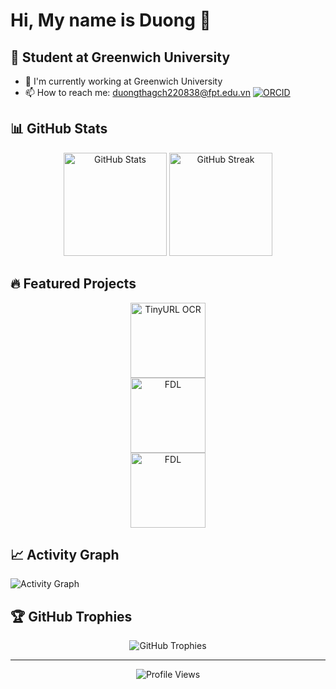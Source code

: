 # Hi, My name is Duong 👋
## 🤖 Student at Greenwich University

- 🔭 I'm currently working at Greenwich University
- 📫 How to reach me: duongthagch220838@fpt.edu.vn
  [![ORCID](https://img.shields.io/badge/ORCID-A6CE39?style=for-the-badge&logo=orcid&logoColor=white)](https://orcid.org/0009-0002-1952-5176)


## 📊 GitHub Stats

<div align="center">
  <img src="https://github-readme-stats.vercel.app/api?username=undertanker86&show_icons=true&theme=tokyonight&hide_border=true&count_private=true" alt="GitHub Stats" height="165">
  <img src="https://github-readme-streak-stats.herokuapp.com/?user=undertanker86&theme=tokyonight&hide_border=true" alt="GitHub Streak" height="165">
</div>

## 🔥 Featured Projects

<div align="center">
  <a href="https://github.com/undertanker86/TinyURL-Using-OCR-Model">
    <img src="https://github-readme-stats.vercel.app/api/pin/?username=undertanker86&repo=TinyURL-Using-OCR-Model&theme=tokyonight&hide_border=true" alt="TinyURL OCR" height="120">
  </a>
</div>
<div align="center">
  <a href="https://github.com/undertanker86/End-to-end-fraud-detection-lab">
    <img src="https://github-readme-stats.vercel.app/api/pin/?username=undertanker86&repo=End-to-end-fraud-detection-lab&theme=tokyonight&hide_border=true" alt="FDL" height="120">
  </a>
</div>
<div align="center">
  <a href="https://github.com/undertanker86/Facial--Expression-Recognition-MLOps">
    <img src="https://github-readme-stats.vercel.app/api/pin/?username=undertanker86&repo=Facial--Expression-Recognition-MLOps&theme=tokyonight&hide_border=true" alt="FDL" height="120">
  </a>
</div>


## 📈 Activity Graph

<img src="https://github-readme-activity-graph.vercel.app/graph?username=undertanker86&theme=tokyo-night&hide_border=true&bg_color=0D1117&color=8B949E&line=F85D7F&point=F85D7F" alt="Activity Graph">

## 🏆 GitHub Trophies

<div align="center">
  <img src="https://github-profile-trophy.vercel.app/?username=undertanker86&theme=tokyonight&no-frame=true&row=1&column=6" alt="GitHub Trophies">
</div>

---

<div align="center">
  <img src="https://komarev.com/ghpvc/?username=undertanker86&color=blue&style=flat-square&label=Profile+Views" alt="Profile Views">
</div>
